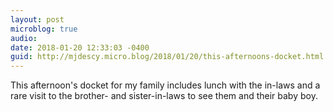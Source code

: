 ```yaml
---
layout: post
microblog: true
audio: 
date: 2018-01-20 12:33:03 -0400
guid: http://mjdescy.micro.blog/2018/01/20/this-afternoons-docket.html
---
```

This afternoon's docket for my family includes lunch with the in-laws and a rare visit to the brother- and sister-in-laws to see them and their baby boy.

